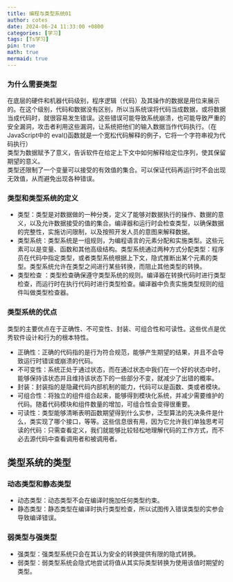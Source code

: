 ```yaml
---
title: 编程与类型系统01
author: cotes
date: 2024-06-24 11:33:00 +0800
categories: [学习]
tags: [Ts学习]
pin: true
math: true
mermaid: true
---
```


### 为什么需要类型

在底层的硬件和机器代码级别，程序逻辑（代码）及其操作的数据是用位来展示的。在这个级别，代码和数据没有区别，所以当系统误将代码当成数据，或将数据当成代码时，就很容易发生错误。这些错误可能导致系统崩溃，也可能导致严重的安全漏洞，攻击者利用这些漏洞，让系统把他们的输入数据当作代码执行。（在 JavaScript中的 eval()函数就是一个宽松代码解释的例子，它将一个字符串视为代码执行）  
类型为数据赋予了意义，告诉软件在给定上下文中如何解释给定位序列，使其保留期望的意义。  
类型还限制了一个变量可以接受的有效值的集合。可以保证代码再运行时不会出现无效值，从而避免出现各种错误。

### 类型和类型系统的定义

- 类型：类型是对数据做的一种分类，定义了能够对数据执行的操作、数据的意义，以及允许数据接受的值的集合。编译器和运行时会检查类型，以确保数据的完整性，实施访问限制，以及按照开发人员的意图来解释数据。
- 类型系统：类型系统是一组规则，为编程语言的元素分配和实施类型。这些元素可以是变量、函数和其他高级结构。类型系统通过两种方式分配类型：程序员在代码中指定类型，或者类型系统根据上下文，隐式推断出某个元素的类型。类型系统允许在类型之间进行某些转换，而阻止其他类型的转换。
- 类型检查 ：类型检查确保遵守类型系统的规则。编译器在转换代码时进行类型检查，而运行时在执行代码时进行类型检查。编译器中负责实施类型规则的组件叫做类型检查器。

### 类型系统的优点

类型的主要优点在于正确性、不可变性、封装、可组合性和可读性。这些优点是优秀软件设计和行为的根本特性。

- 正确性：正确的代码指的是行为符合规范，能够产生期望的结果，并且不会导致运行时错误或崩溃的代码。
- 不可变性：系统正处于通过状态，而在通过状态中我们在一个好的状态中时，能够保持该状态并且维持该状态下的一些部分不变，就减少了出错的概率。
- 封装：封装指的是隐藏代码内部机制的能力，代码可以是函数、类或者模块。
- 可组合性：将独立的组件组合起来，能够得到模块化系统，并减少需要维护的代码。随着代码模块和组件数量的增加，可组合性会变得很重要。
- 可读性：类型能够清晰表明函数期望得到什么实参，泛型算法的先决条件是什么，类实现了哪个接口，等等。这些信息很有用，因为它允许我们单独思考可读的代码：只需查看定义，我们就能够比较轻松地理解代码的工作方式，而不必去源代码中查看调用者和被调用者。

## 类型系统的类型

### 动态类型和静态类型

- 动态类型：动态类型不会在编译时施加任何类型约束。
- 静态类型：静态类型在编译时执行类型检查，所以试图传入错误类型的实参会导致编译错误。

### 弱类型与强类型

- 强类型：强类型系统只会在其认为安全的转换提供有限的隐式转换。
- 弱类型：弱类型系统会隐式地尝试将值从其实际类型转换为使用该值时期望的类型。
